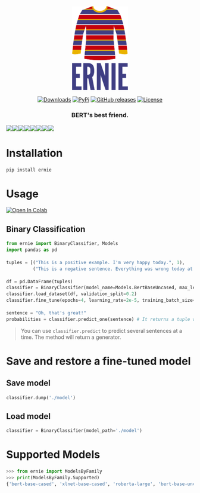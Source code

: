 
<p align="center">
    <br>
    <img src="misc/logo.svg" alt="Bernie Logo" width="150"/>
    <br>
<p>

<p align="center">
    <a href="https://pypi.python.org/pypi/ernie/"><img alt="Downloads" src="https://img.shields.io/pypi/dm/ernie.svg?style=flat-square"></a>
    <a href="https://pypi.python.org/pypi/ernie/"><img alt="PyPi" src="https://img.shields.io/pypi/v/ernie.svg?style=flat-square"></a>
    <a href="https://github.com/brunneis/ernie/releases"><img alt="GitHub releases" src="https://img.shields.io/github/release/brunneis/ernie.svg?style=flat-square"></a>
    <a href="https://github.com/brunneis/ernie/blob/master/LICENSE"><img alt="License" src="https://img.shields.io/github/license/brunneis/ernie.svg?style=flat-square&color=blue"></a>
</p>

<h3 align="center">
<b>BERT's best friend.</b>
</h3>

[![](https://sourcerer.io/fame/brunneis/brunneis/ernie/images/0)](https://sourcerer.io/fame/brunneis/brunneis/ernie/links/0)[![](https://sourcerer.io/fame/brunneis/brunneis/ernie/images/1)](https://sourcerer.io/fame/brunneis/brunneis/ernie/links/1)[![](https://sourcerer.io/fame/brunneis/brunneis/ernie/images/2)](https://sourcerer.io/fame/brunneis/brunneis/ernie/links/2)[![](https://sourcerer.io/fame/brunneis/brunneis/ernie/images/3)](https://sourcerer.io/fame/brunneis/brunneis/ernie/links/3)[![](https://sourcerer.io/fame/brunneis/brunneis/ernie/images/4)](https://sourcerer.io/fame/brunneis/brunneis/ernie/links/4)[![](https://sourcerer.io/fame/brunneis/brunneis/ernie/images/5)](https://sourcerer.io/fame/brunneis/brunneis/ernie/links/5)[![](https://sourcerer.io/fame/brunneis/brunneis/ernie/images/6)](https://sourcerer.io/fame/brunneis/brunneis/ernie/links/6)[![](https://sourcerer.io/fame/brunneis/brunneis/ernie/images/7)](https://sourcerer.io/fame/brunneis/brunneis/ernie/links/7)

# Installation
```bash
pip install ernie
```

# Usage
<a href="https://colab.research.google.com/drive/10lmqZyAHFP_-x4LxIQxZCavYpPqcR28c"><img alt="Open In Colab" src="https://colab.research.google.com/assets/colab-badge.svg?style=flat-square"></a>

## Binary Classification
```python
from ernie import BinaryClassifier, Models
import pandas as pd

tuples = [("This is a positive example. I'm very happy today.", 1),
          ("This is a negative sentence. Everything was wrong today at work.", 0)]

df = pd.DataFrame(tuples)
classifier = BinaryClassifier(model_name=Models.BertBaseUncased, max_length=128)
classifier.load_dataset(df, validation_split=0.2)
classifier.fine_tune(epochs=4, learning_rate=2e-5, training_batch_size=32, validation_batch_size=64)

sentence = "Oh, that's great!"
probabilities = classifier.predict_one(sentence) # It returns a tuple with the prediction
```

> You can use `classifier.predict` to predict several sentences at a time. The method will return a generator.

# Save and restore a fine-tuned model
## Save model
```python
classifier.dump('./model')
```

## Load model
```python
classifier = BinaryClassifier(model_path='./model')
```

# Supported Models
```python
>>> from ernie import ModelsByFamily
>>> print(ModelsByFamily.Supported)
{'bert-base-cased', 'xlnet-base-cased', 'roberta-large', 'bert-base-uncased', 'roberta-base', 'bert-large-cased', 'distilbert-base-uncased', 'distilbert-base-multilingual-cased', 'xlnet-large-cased', 'bert-large-uncased'}
```
